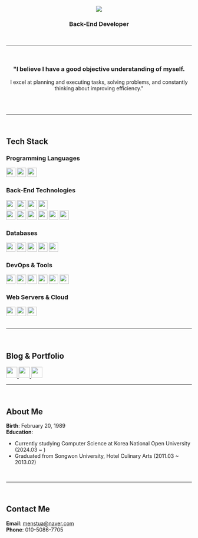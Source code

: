 <p align='center'>
    <img src="https://capsule-render.vercel.app/api?type=waving&color=gradient&height=220&section=header&text=Kyle&fontSize=60&animation=fadeIn&fontAlignY=40&desc=Welcome%20to%20my%20GitHub%20Profile!&descAlignY=70&descAlign=50"/>
</p>

<div align="center">
    
### **Back-End Developer**

<br>

---

<br>

### "I believe I have a good objective understanding of myself.  
I excel at planning and executing tasks, solving problems, and constantly thinking about improving efficiency."

<br>
</div>

<br>

---

<br>

## Tech Stack

### **Programming Languages**
<div>
  <img src="https://img.shields.io/badge/Java-007396?style=flat&logo=java&logoColor=white&logoWidth=20" height="25" />
  <img src="https://img.shields.io/badge/JavaScript-F7DF1E?style=flat&logo=javascript&logoColor=black&logoWidth=20" height="25" />
  <img src="https://img.shields.io/badge/Python-3776AB?style=flat&logo=python&logoColor=white&logoWidth=20" height="25" />
</div>

### **Back-End Technologies**
<div>
  <img src="https://img.shields.io/badge/Spring%20Boot-6DB33F?style=flat&logo=spring-boot&logoColor=white&logoWidth=20" height="25" />
  <img src="https://img.shields.io/badge/Spring%20Security-6DB33F?style=flat&logo=spring-security&logoColor=white&logoWidth=20" height="25" />
  <img src="https://img.shields.io/badge/Spring%20Data%20JPA-6DB33F?style=flat&logo=spring-data-jpa&logoColor=white&logoWidth=20" height="25" />
  <img src="https://img.shields.io/badge/MyBatis-6DB33F?style=flat&logo=mybatis&logoColor=white&logoWidth=20" height="25" />
  <br>
  <img src="https://img.shields.io/badge/Thymeleaf-005F0F?style=flat&logo=thymeleaf&logoColor=white&logoWidth=20" height="25" />
  <img src="https://img.shields.io/badge/JSP-007396?style=flat&logo=java&logoColor=white&logoWidth=20" height="25" />
  <img src="https://img.shields.io/badge/JWT-000000?style=flat&logo=json-web-tokens&logoColor=white&logoWidth=20" height="25" />
  <img src="https://img.shields.io/badge/OAuth2-4285F4?style=flat&logo=oauth&logoColor=white&logoWidth=20" height="25" />
  <img src="https://img.shields.io/badge/Node.js-339933?style=flat&logo=node.js&logoColor=white&logoWidth=20" height="25" />
  <img src="https://img.shields.io/badge/Express-000000?style=flat&logo=express&logoColor=white&logoWidth=20" height="25" />
</div>

### **Databases**
<div>
  <img src="https://img.shields.io/badge/Oracle-F80000?style=flat&logo=oracle&logoColor=white&logoWidth=20" height="25" />
  <img src="https://img.shields.io/badge/MySQL-4479A1?style=flat&logo=mysql&logoColor=white&logoWidth=20" height="25" />
  <img src="https://img.shields.io/badge/PostgreSQL-336791?style=flat&logo=postgresql&logoColor=white&logoWidth=20" height="25" />
  <img src="https://img.shields.io/badge/MongoDB-47A248?style=flat&logo=mongodb&logoColor=white&logoWidth=20" height="25" />
  <img src="https://img.shields.io/badge/Redis-DC382D?style=flat&logo=redis&logoColor=white&logoWidth=20" height="25" />
</div>

### **DevOps & Tools**
<div>
  <img src="https://img.shields.io/badge/Docker-2496ED?style=flat&logo=docker&logoColor=white&logoWidth=20" height="25" />
  <img src="https://img.shields.io/badge/GitHub-181717?style=flat&logo=github&logoColor=white&logoWidth=20" height="25" />
  <img src="https://img.shields.io/badge/GitHub%20Actions-2088FF?style=flat&logo=github-actions&logoColor=white&logoWidth=20" height="25" />
  <img src="https://img.shields.io/badge/Gradle-02303A?style=flat&logo=gradle&logoColor=white&logoWidth=20" height="25" />
  <img src="https://img.shields.io/badge/Postman-FF6C37?style=flat&logo=postman&logoColor=white&logoWidth=20" height="25" />
  <img src="https://img.shields.io/badge/Anaconda-44A833?style=flat&logo=anaconda&logoColor=white&logoWidth=20" height="25" />
</div>

### **Web Servers & Cloud**
<div>
  <img src="https://img.shields.io/badge/Nginx-009639?style=flat&logo=nginx&logoColor=white&logoWidth=20" height="25" />
  <img src="https://img.shields.io/badge/Tomcat-F8DC75?style=flat&logo=apache-tomcat&logoColor=black&logoWidth=20" height="25" />
  <img src="https://img.shields.io/badge/AWS-232F3E?style=flat&logo=amazon-aws&logoColor=white&logoWidth=20" height="25" />
</div>

<br>

---

<br>

## Blog & Portfolio

<a href="https://navis.tistory.com/">
    <img src="https://img.shields.io/badge/Tistory-000000?style=flat&logo=tistory&logoColor=white&logoWidth=20" height="30" />
</a>
<a href="https://www.kyleportfolio.site/">
    <img src="https://img.shields.io/badge/Portfolio-000000?style=flat&logo=google-chrome&logoColor=white&logoWidth=20" height="30" />
</a>
<a href="https://www.notion.so/Kyle-Ntion-d32471fa51c540cbafb30cc8824c0129">
    <img src="https://img.shields.io/badge/Notion-000000?style=flat&logo=notion&logoColor=white&logoWidth=20" height="30" />
</a>

<br>

---
<br>

## About Me

**Birth**: February 20, 1989  
**Education**:  
- Currently studying Computer Science at Korea National Open University (2024.03 ~ )  
- Graduated from Songwon University, Hotel Culinary Arts (2011.03 ~ 2013.02)  

<br>

---

<br>

## Contact Me

**Email**: [menstua@naver.com](mailto:menstua@naver.com)  
**Phone**: 010-5086-7705  

<br>

